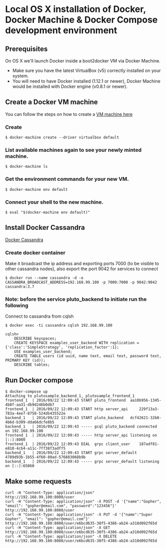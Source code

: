 # Local OS X installation of Docker, Docker Machine & Docker Compose development environment

## Prerequisites
On OS X we'll launch Docker inside a boot2docker VM via Docker Machine.
* Make sure you have the latest VirtualBox (v5) correctly installed on your system.
* You will need to have Docker installed (1.12.1 or newer), Docker Machine would be installed with Docker engine (v0.8.1 or newer).

## Create a Docker VM machine
You can follow the steps on how to create a [VM machine here](https://docs.docker.com/machine/get-started/)
### Create
```
$ docker-machine create --driver virtualbox default
```
### List available machines again to see your newly minted machine.
```
$ docker-machine ls
```
### Get the environment commands for your new VM.
```
$ docker-machine env default
```
### Connect your shell to the new machine.
```
$ eval "$(docker-machine env default)"
```

## Install Docker Cassandra
[Docker Cassandra](https://hub.docker.com/_/cassandra/)

### Create docker container
Make it broadcast the ip address and exporting ports 7000 (to be visible to other cassandra nodes), also export the port 9042 for services to connect

```
$ docker run --name cassandra -d -e CASSANDRA_BROADCAST_ADDRESS=192.168.99.100 -p 7000:7000 -p 9042:9042 cassandra:3.7
```
### Note: before the service pluto_backend to initiate run the following

Connect to cassandra from cqlsh
```
$ docker exec -ti cassandra cqlsh 192.168.99.100
```

```
cqlsh>
    DESCRIBE keyspaces;
    CREATE KEYSPACE examples_user_backend WITH replication = {'class':'SimpleStrategy', 'replication_factor':1};
    USE examples_user_backend;
    CREATE TABLE users (id uuid, name text, email text, password text, PRIMARY KEY (id));
    DESCRIBE tables;
```

## Run Docker compose
```
$ docker-compose up
Attaching to plutosample_backend_1, plutosample_frontend_1
frontend_1  | 2016/09/22 12:09:43 START pluto_frontend 	aa10b956-1345-4b8f-aa31-db9d246b0db7
frontend_1  | 2016/09/22 12:09:43 START http server_api 	229f13a3-783a-4ee7-8758-524db435522e
backend_1   | 2016/09/22 12:09:43 START pluto_backend 	dcf42621-32b0-4b6d-b309-dda66dcfe8b5
backend_1   | 2016/09/22 12:09:43 ----- gcql pluto_backend connected on 192.168.99.100
frontend_1  | 2016/09/22 12:09:43 ----- http server_api listening on [::]:8080
frontend_1  | 2016/09/22 12:09:43 DIAL  grpc client_user 	187adf81-e810-4cb4-a11c-7ff38f3adff5
backend_1   | 2016/09/22 12:09:43 START grpc server_default 	4789d93b-1b55-4f60-80ad-576883068b9b
backend_1   | 2016/09/22 12:09:43 ----- grpc server_default listening on [::]:65060
```

## Make some requests

```
curl -H "Content-Type: application/json" http://192.168.99.100:8080/user
curl -H "Content-Type: application/json" -X POST -d '{"name":"Gopher", "email": "gopher@email.com", "password":"123456"}' http://192.168.99.100:8080/user
curl -H "Content-Type: application/json" -X PUT -d '{"name":"Super Gopher", "email": "gopher@email.com"}' http://192.168.99.100:8080/user/e6bcd635-38f5-4386-ab24-a310d092f65d
curl -H "Content-Type: application/json" -X GET http://192.168.99.100:8080/user/e6bcd635-38f5-4386-ab24-a310d092f65d
curl -H "Content-Type: application/json" -X DELETE http://192.168.99.100:8080/user/e6bcd635-38f5-4386-ab24-a310d092f65d
```
